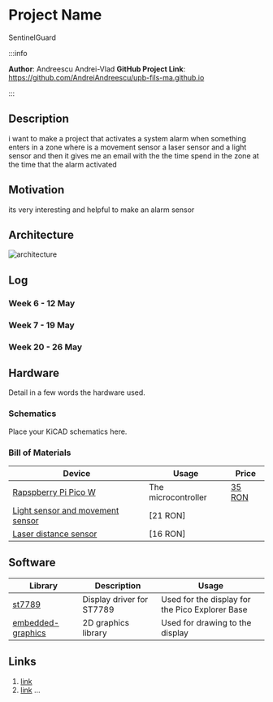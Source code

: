 # Project Name
SentinelGuard

:::info 

**Author**: Andreescu Andrei-Vlad
**GitHub Project Link**: https://github.com/AndreiAndreescu/upb-fils-ma.github.io

:::

## Description

i want to make a project that activates a system alarm when something enters in a zone where is a movement sensor a laser sensor and a light sensor and then it gives me an email with the the time spend in the zone at the time that the alarm activated 

## Motivation

its very interesting and helpful to make an alarm sensor 

## Architecture 

![architecture](architecture.png)
## Log

<!-- write every week your progress here -->

### Week 6 - 12 May

### Week 7 - 19 May

### Week 20 - 26 May

## Hardware

Detail in a few words the hardware used.

### Schematics

Place your KiCAD schematics here.

### Bill of Materials

<!-- Fill out this table with all the hardware components that you might need.

The format is 
```
| [Device](link://to/device) | This is used ... | [price](link://to/store) |

```

-->

| Device | Usage | Price |
|--------|--------|-------|
| [Rapspberry Pi Pico W](https://www.raspberrypi.com/documentation/microcontrollers/raspberry-pi-pico.html) | The microcontroller | [35 RON](https://www.optimusdigital.ro/en/raspberry-pi-boards/12394-raspberry-pi-pico-w.html) |
[Light sensor and movement sensor](https://www.emag.ro/senzor-de-lumina-rgb-detector-de-gesturi-apds-9960-multicolor-apds9960-mod/pd/DLR798MBM/?utm_campaign=share%20product&utm_source=mobile%20app&utm_medium=ios) |[21 RON] |
[Laser distance sensor](https://www.emag.ro/senzor-de-distanta-laser-tof-vl53l0x-aalbastru-vl53l0x-gy530-blue/pd/DQR798MBM/?utm_campaign=share%20product&utm_medium=ios&utm_source=mobile%20app)|[16 RON]|


## Software

| Library | Description | Usage |
|---------|-------------|-------|
| [st7789](https://github.com/almindor/st7789) | Display driver for ST7789 | Used for the display for the Pico Explorer Base |
| [embedded-graphics](https://github.com/embedded-graphics/embedded-graphics) | 2D graphics library | Used for drawing to the display |

## Links

<!-- Add a few links that inspired you and that you think you will use for your project -->

1. [link](https://example.com)
2. [link](https://example3.com)
...
